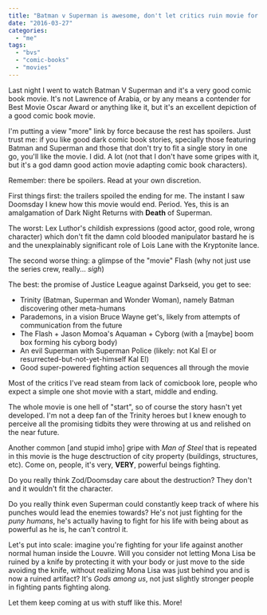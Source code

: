 ```yaml
---
title: "Batman v Superman is awesome, don't let critics ruin movie for comic book fans"
date: "2016-03-27"
categories: 
  - "me"
tags: 
  - "bvs"
  - "comic-books"
  - "movies"
---
```


Last night I went to watch Batman V Superman and it's a very good comic book movie. It's not Lawrence of Arabia, or by any means a contender for Best Movie Oscar Award or anything like it, but it's an excellent depiction of a good comic book movie.

I'm putting a view "more" link by force because the rest has spoilers. Just trust me: if you like good dark comic book stories, specially those featuring Batman and Superman and those that don't try to fit a single story in one go, you'll like the movie. I did. A lot (not that I don't have some gripes with it, but it's a god damn good action movie adapting comic book characters).

Remember: there be spoilers. Read at your own discretion.

First things first: the trailers spoiled the ending for me. The instant I saw Doomsday I knew how this movie would end. Period. Yes, this is an amalgamation of Dark Night Returns with **Death** of Superman.

The worst: Lex Luthor's childish expressions (good actor, good role, wrong character) which don't fit the damn cold blooded manipulator bastard he is and the unexplainably significant role of Lois Lane with the Kryptonite lance.

The second worse thing: a glimpse of the "movie" Flash (why not just use the series crew, really... _sigh_)

The best: the promise of Justice League against Darkseid, you get to see:

- Trinity (Batman, Superman and Wonder Woman), namely Batman discovering other meta-humans
- Parademons, in a vision Bruce Wayne get's, likely from attempts of communication from the future
- The Flash + Jason Momoa's Aquaman + Cyborg (with a \[maybe\] boom box forming his cyborg body)
- An evil Superman with Superman Police (likely: not Kal El or resurrected-but-not-yet-himself Kal El)
- Good super-powered fighting action sequences all through the movie

Most of the critics I've read steam from lack of comicbook lore, people who expect a simple one shot movie with a start, middle and ending.

The whole movie is one hell of "start", so of course the story hasn't yet developed. I'm not a deep fan of the Trinity heroes but I knew enough to perceive all the promising tidbits they were throwing at us and relished on the near future.

Another common \[and stupid imho\] gripe with _Man of Steel_ that is repeated in this movie is the huge desctruction of city property (buildings, structures, etc). Come on, people, it's very, **VERY**, powerful beings fighting.

Do you really think Zod/Doomsday care about the destruction? They don't and it wouldn't fit the character.

Do you really think even Superman could constantly keep track of where his punches would lead the enemies towards? He'_s_ not just fighting for the _puny humans_, he's actually having to fight for his life with being about as powerful as he is, he can't control it.

Let's put into scale: imagine you're fighting for your life against another normal human inside the Louvre. Will you consider not letting Mona Lisa be ruined by a knife by protecting it with your body or just move to the side avoiding the knife, without realizing Mona Lisa was just behind you and is now a ruined artifact? It's _Gods among us_, not just slightly stronger people in fighting pants fighting along.

Let them keep coming at us with stuff like this. More!
